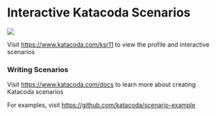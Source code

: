 # Interactive Katacoda Scenarios

[![](http://shields.katacoda.com/katacoda/ksr11/count.svg)](https://www.katacoda.com/ksr11 "Get your profile on Katacoda.com")

Visit https://www.katacoda.com/ksr11 to view the profile and interactive scenarios

### Writing Scenarios
Visit https://www.katacoda.com/docs to learn more about creating Katacoda scenarios

For examples, visit https://github.com/katacoda/scenario-example
